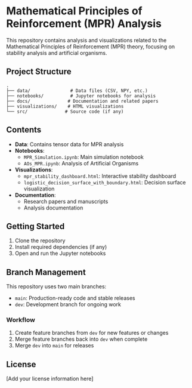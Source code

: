 # Mathematical Principles of Reinforcement (MPR) Analysis

This repository contains analysis and visualizations related to the Mathematical Principles of Reinforcement (MPR) theory, focusing on stability analysis and artificial organisms.

## Project Structure

```
.
├── data/               # Data files (CSV, NPY, etc.)
├── notebooks/          # Jupyter notebooks for analysis
├── docs/              # Documentation and related papers
├── visualizations/    # HTML visualizations
└── src/              # Source code (if any)
```

## Contents

- **Data**: Contains tensor data for MPR analysis
- **Notebooks**: 
  - `MPR_Simulation.ipynb`: Main simulation notebook
  - `AOs_MPR.ipynb`: Analysis of Artificial Organisms
- **Visualizations**:
  - `mpr_stability_dashboard.html`: Interactive stability dashboard
  - `logistic_decision_surface_with_boundary.html`: Decision surface visualization
- **Documentation**:
  - Research papers and manuscripts
  - Analysis documentation

## Getting Started

1. Clone the repository
2. Install required dependencies (if any)
3. Open and run the Jupyter notebooks

## Branch Management

This repository uses two main branches:
- `main`: Production-ready code and stable releases
- `dev`: Development branch for ongoing work

### Workflow
1. Create feature branches from `dev` for new features or changes
2. Merge feature branches back into `dev` when complete
3. Merge `dev` into `main` for releases

## License

[Add your license information here] 